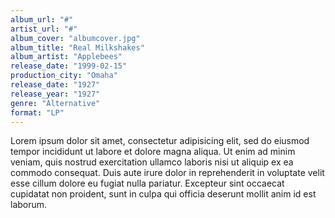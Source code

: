 ```yaml
---
album_url: "#" 
artist_url: "#"
album_cover: "albumcover.jpg"
album_title: "Real Milkshakes"
album_artist: "Applebees"
release_date: "1999-02-15"
production_city: "Omaha"
release_date: "1927"
release_year: "1927"
genre: "Alternative"
format: "LP"
---
```


Lorem ipsum dolor sit amet, consectetur adipisicing elit, sed do eiusmod
tempor incididunt ut labore et dolore magna aliqua. Ut enim ad minim veniam,
quis nostrud exercitation ullamco laboris nisi ut aliquip ex ea commodo
consequat. Duis aute irure dolor in reprehenderit in voluptate velit esse
cillum dolore eu fugiat nulla pariatur. Excepteur sint occaecat cupidatat non
proident, sunt in culpa qui officia deserunt mollit anim id est laborum.